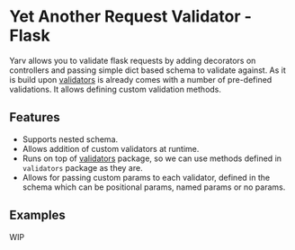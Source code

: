  # Yet Another Request Validator - Flask
 
 Yarv allows you to validate flask requests by adding decorators 
 on controllers and passing simple dict based schema to validate 
 against. As it is build upon
 [validators](https://github.com/kvesteri/validators)
 is already comes with a number of pre-defined validations. It 
 allows defining custom validation methods.
 
 ## Features
 - Supports nested schema.
 - Allows addition of custom validators at runtime.
 - Runs on top of [validators](https://github.com/kvesteri/validators) 
 package, so we can use methods defined in `validators` package
 as they are.
 - Allows for passing custom params to each validator, defined in
 the schema which can be positional params, named params or no 
 params.
 
 ## Examples
 WIP
 